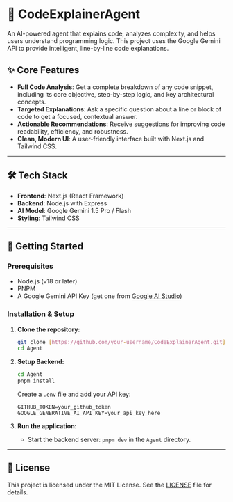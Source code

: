 # 🤖 CodeExplainerAgent

An AI-powered agent that explains code, analyzes complexity, and helps users understand programming logic. This project uses the Google Gemini API to provide intelligent, line-by-line code explanations.

## ✨ Core Features

* **Full Code Analysis**: Get a complete breakdown of any code snippet, including its core objective, step-by-step logic, and key architectural concepts.
* **Targeted Explanations**: Ask a specific question about a line or block of code to get a focused, contextual answer.
* **Actionable Recommendations**: Receive suggestions for improving code readability, efficiency, and robustness.
* **Clean, Modern UI**: A user-friendly interface built with Next.js and Tailwind CSS.

---
## 🛠️ Tech Stack

* **Frontend**: Next.js (React Framework)
* **Backend**: Node.js with Express
* **AI Model**: Google Gemini 1.5 Pro / Flash
* **Styling**: Tailwind CSS

---
## 🚀 Getting Started

### Prerequisites

* Node.js (v18 or later)
* PNPM
* A Google Gemini API Key (get one from [Google AI Studio](https://aistudio.google.com/app/apikey))

### Installation & Setup

1.  **Clone the repository:**
    ```sh
    git clone [https://github.com/your-username/CodeExplainerAgent.git](https://github.com/your-username/CodeExplainerAgent.git)
    cd Agent
    ```

2.  **Setup Backend:**
    ```sh
    cd Agent
    pnpm install
    ```
    Create a `.env` file and add your API key:
    ```
    GITHUB_TOKEN=your_github_token
    GOOGLE_GENERATIVE_AI_API_KEY=your_api_key_here
    ```

3.  **Run the application:**
    * Start the backend server: `pnpm dev` in the `Agent` directory.

---
## 📄 License


This project is licensed under the MIT License. See the [LICENSE](LICENSE) file for details.

